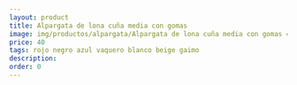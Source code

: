 ```yaml
---
layout: product
title: Alpargata de lona cuña media con gomas 
image: img/productos/alpargata/Alpargata de lona cuña media con gomas =40 =rojo negro azul vaquero blanco beige gaimo.webp
price: 40 
tags: rojo negro azul vaquero blanco beige gaimo
description: 
order: 0
---
```

